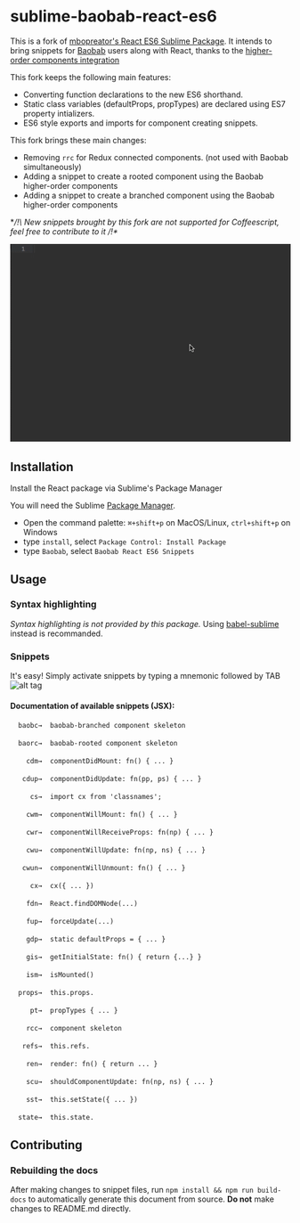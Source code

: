 
# sublime-baobab-react-es6
This is a fork of
[mbopreator's React ES6 Sublime Package](https://github.com/mboperator/sublime-react-es6).
It intends to bring snippets for [Baobab](https://github.com/Yomguithereal/baobab) users along with React,
thanks to the [higher-order components integration](https://github.com/Yomguithereal/baobab-react/blob/master/docs/higher-order.md)


This fork keeps the following main features:
- Converting function declarations to the new ES6 shorthand.
- Static class variables (defaultProps, propTypes) are declared using ES7 property intializers.
- ES6 style exports and imports for component creating snippets.


This fork brings these main changes:
- Removing `rrc` for Redux connected components. (not used with Baobab simultaneously)
- Adding a snippet to create a rooted component using the Baobab higher-order components
- Adding a snippet to create a branched component using the Baobab higher-order components

**/!\ New snippets brought by this fork are not supported for Coffeescript,
feel free to contribute to it /!\**

![alt tag](https://raw.githubusercontent.com/luccitan/sublime-baobab-react-es6/master/docs/img/sr-baorc-out.gif)

## Installation
Install the React package via Sublime's Package Manager

You will need the Sublime [Package Manager](https://sublime.wbond.net/installation).
- Open the command palette: `⌘+shift+p` on MacOS/Linux, `ctrl+shift+p` on Windows
- type `install`, select `Package Control: Install Package`
- type `Baobab`, select `Baobab React ES6 Snippets`

## Usage
### Syntax highlighting
*Syntax highlighting is not provided by this package.* Using
[babel-sublime](https://github.com/babel/babel-sublime) instead is recommanded.
### Snippets
It's easy! Simply activate snippets by typing a mnemonic followed by TAB
![alt tag](https://raw.githubusercontent.com/mboperator/sublime-react/master/docs/img/sr-snippets-out.gif)
#### Documentation of available snippets (JSX):
```
  baobc→  baobab-branched component skeleton

  baorc→  baobab-rooted component skeleton

    cdm→  componentDidMount: fn() { ... }

   cdup→  componentDidUpdate: fn(pp, ps) { ... }

     cs→  import cx from 'classnames';

    cwm→  componentWillMount: fn() { ... }

    cwr→  componentWillReceiveProps: fn(np) { ... }

    cwu→  componentWillUpdate: fn(np, ns) { ... }

   cwun→  componentWillUnmount: fn() { ... }

     cx→  cx({ ... })

    fdn→  React.findDOMNode(...)

    fup→  forceUpdate(...)

    gdp→  static defaultProps = { ... } 

    gis→  getInitialState: fn() { return {...} } 

    ism→  isMounted()

  props→  this.props.

     pt→  propTypes { ... }

    rcc→  component skeleton

   refs→  this.refs.

    ren→  render: fn() { return ... }

    scu→  shouldComponentUpdate: fn(np, ns) { ... }

    sst→  this.setState({ ... })

  state→  this.state.

```

## Contributing

### Rebuilding the docs

After making changes to snippet files, run `npm install && npm run build-docs` to automatically
generate this document from source. **Do not** make changes to README.md directly.
